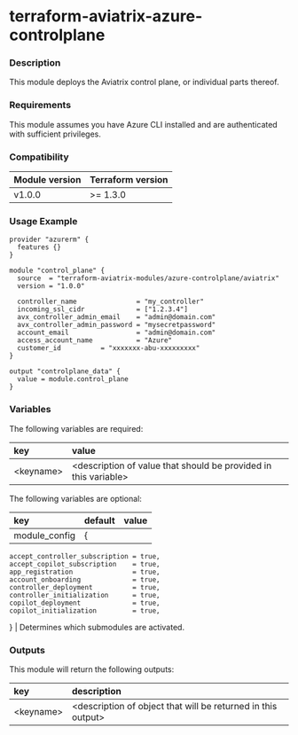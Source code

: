 # terraform-aviatrix-azure-controlplane

### Description
This module deploys the Aviatrix control plane, or individual parts thereof.

### Requirements
This module assumes you have Azure CLI installed and are authenticated with sufficient privileges.

### Compatibility
Module version | Terraform version
:--- | :---
v1.0.0 | >= 1.3.0

### Usage Example
```hcl
provider "azurerm" {
  features {}
}

module "control_plane" {
  source  = "terraform-aviatrix-modules/azure-controlplane/aviatrix"
  version = "1.0.0"

  controller_name               = "my_controller"
  incoming_ssl_cidr             = ["1.2.3.4"]
  avx_controller_admin_email    = "admin@domain.com"
  avx_controller_admin_password = "mysecretpassword"
  account_email                 = "admin@domain.com"
  access_account_name           = "Azure"
  customer_id          = "xxxxxxx-abu-xxxxxxxxx"
}

output "controlplane_data" {
  value = module.control_plane
}
```

### Variables
The following variables are required:

key | value
:--- | :---
\<keyname> | \<description of value that should be provided in this variable>

The following variables are optional:

key | default | value 
:---|:---|:---
module_config |  {
    accept_controller_subscription = true,
    accept_copilot_subscription    = true,
    app_registration               = true,
    account_onboarding             = true,
    controller_deployment          = true,
    controller_initialization      = true,
    copilot_deployment             = true,
    copilot_initialization         = true,
  } | Determines which submodules are activated.

### Outputs
This module will return the following outputs:

key | description
:---|:---
\<keyname> | \<description of object that will be returned in this output>
